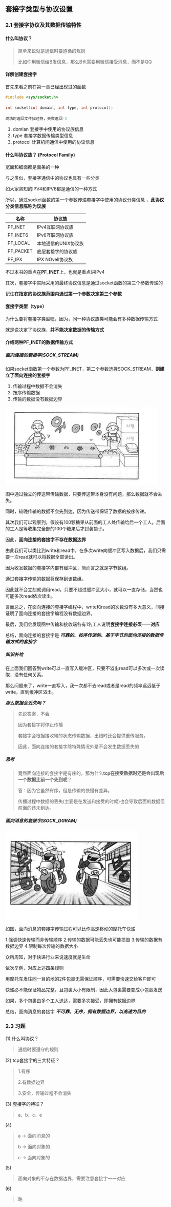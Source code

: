 ## 套接字类型与协议设置

### 2.1 套接字协议及其数据传输特性

#### 什么叫协议？  

> 简单来说就是通信时要遵循的规则  
>
> 比如你用微信给B发信息，那么B也需要用微信接受消息，而不是QQ  

#### 详解创建套接字  

首先来看之前在第一章已经出现过的函数  

```c
#include <sys/socket.h>

int socket(int domain, int type, int protocol);

成功时返回文件描述符，失败返回-1
```

1. domian    套接字中使用的协议族信息  
2. type      套接字数据传输类型信息  
3. protocol  计算机间通信中使用的协议信息  

#### 什么叫协议族？ (Protocol Family)  

宽面和细面都是面条的一种  

与之类似，套接字通信中的协议也具有一些分类  

如大家熟知的IPV4和IPV6都是通信的一种方式  

所以，通过socket函数的第一个参数传递套接字中使用的协议分类信息
，**此协议分类信息陈称为议族**  

| 名称  | 协议族  |
|---|---|
| PF_INET  | IPv4互联网协议族  |
| PF_INET6  | IPv6互联网协议族  |
| PF_LOCAL  | 本地通信的UNIX协议族  |
| PF_PACKET  | 底层套接字的协议族  |
| PF_IPX  | IPX NOvell协议族  |

不过本书的重点在**PF_INET**上，也就是重点讲IPv4  

其次，套接字中实际采用的最终协议信息是通过socket函数的第三个参数传递的

记住**在指定的协议族范围内通过第一个参数决定第三个参数**

#### 套接字类型（type）

为什么要将套接字类型嗯，因为，同一种协议族类可能会有多种数据传输方式  

就是说决定了协议族，**并不能决定数据的传输方式**  

#### 介绍两种PF_INET的数据传输方式  

##### 面向连接的套接字(SOCK_STREAM)

如果socket函数第一个参数为PF_INET，第二个参数选择SOCK_STREAM，**则建立了面向连接的套接字**  

1. 传输过程中数据不会消失
2. 按序传输数据
3. 传输的数据没有数据边界

![2.1](2.1.png )

图中通过独立的传送带传输数据，只要传送带本身没有问题，那么数据就不会丢失。  

同时，较晚传输的数据不会先到达，因为传送带保证了数据的按序传递。  

其次我们可以观察到，假设有100颗糖果从前面的工人处传输给后一个工人。后面的工人是等收集完全部的100个糖果后才封装袋子。

因此，**面向连接的套接字不存在数据边界**  

由此我们可以类比到write和read中，在多次write向缓冲区写入数据后，我们只需要一次read就可以将数据全部读出。

因为收发数据的套接字内部有缓冲区，简而言之就是字节数组。
  
通过套接字传输的数据将保存到该数组。

因此就不会立刻就调用read，只要不超过缓冲区大小，就可以一直存储，当然也可能多次read依次读出。  
  
言而总之，在面向连接的套接字编程中，write和read的次数没有多大意义，间接证明了面向连接的套接字编程没有数据边界。

最后，我们会发现图中传输和接收端各有1名工人说明**套接字连接必须一一对应**  

总结，面向连接的套接字是 ***可靠的、按序传递的、基于字节的面向连接的数据传输方式的套接字***

##### 知识补给

在上面我们回答到write可以一直写入缓冲区，只要不溢出read可以多次或一次读取，没有任何关系。

那么问题来了，write一直写入，我一次都不去read或者是read的频率远远低于write，直到缓冲区溢出。

***那么数据会丢失吗？***
> 先说答案，不会
>  
> 因为套接字将停止传播
>  
> 套接字会根据接收端的状态传输数据，出错时还会提供重传服务。
>  
> 因此，面向连接的套接字除特殊情况外是不会发生数据丢失的

##### 思考

> 竟然面向连接的套接字是有序的，那为什么**tcp在接受数据时还是会出现后一个数据比前一个先到呢**？
>  
> 答：因为它虽然有序，但是传输的快慢有差异。  
>  
> 传播过程中数据的丢失(主要是在发送和接受的时候)也会导致后面的数据但前面的还未到达。

##### 面向消息的套接字(SOCK_DGRAM)

![2.2](2.2.png)  

如图，面向消息的套接字传输过程可以比作高速移动的摩托车快递  

1.强调快速传输而非传输顺序
2.传输的数据可能丢失也可能损毁
3.传输的数据有数据边界
4.限制每次传输的数据大小

众所周知，对于快递行业来说速度就是生命  

依次举例，对应上述四条规则

用摩托车发往同一目的地的2件包裹无需保证顺序，可需要快速交给客户即可
  
快递必不能保证物品完整，且包裹大小有限制，因此大包裹需要变成小包裹发送

如果，多个包裹由多个工人送达，需要多次接受，即拥有数据边界  

总结，面向消息的套接字 ***不可靠，无序，拥有数据边界，以高速为目的***  

### 2.3 习题

(1) 什么叫协议？  
> 通信时要遵守的规则  
  
(2) tcp套接字的三大特征？
> 1.有序
>  
> 2.有数据边界
>  
> 3.安全，传输过程不会消失

(3) 套接字的特征？
> a、b、c、e  

(4)
> a -> 面向消息的  
>  
> b -> 面向对象的  
>  
> c -> 面向对象的  

(5)
> 面向对象的不存在数据边界，需要注意套接字一一对应  

(6)
> 略  
